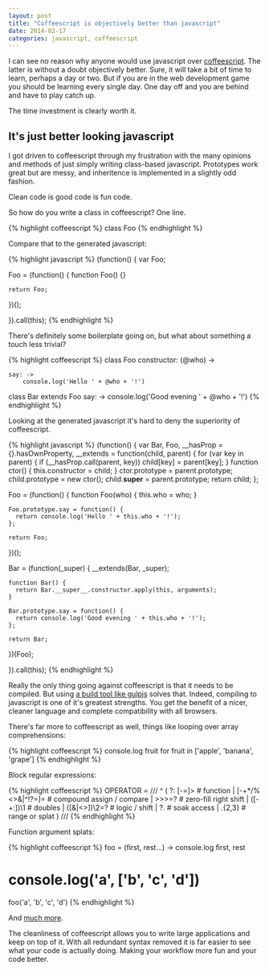 ```yaml
---
layout: post
title: "Coffeescript is objectively better than javascript"
date: 2014-02-17
categories: javascript, coffeescript
---
```

I can see no reason why anyone would use javascript over [coffeescript](http://coffeescript.org/). The latter is without a doubt objectively better. Sure, it will take a bit of time to learn, perhaps a day or two. But if you are in the web development game you should be learning every single day. One day off and you are behind and have to play catch up.

The time investment is clearly worth it.

<!-- more -->

## It's just better looking javascript

I got driven to coffeescript through my frustration with the many opinions and methods of just simply writing class-based javascript. Prototypes work great but are messy, and inheritence is implemented in a slightly odd fashion.

Clean code is good code is fun code.

So how do you write a class in coffeescript? One line.

{% highlight coffeescript %}
class Foo
{% endhighlight %}

Compare that to the generated javascript:

{% highlight javascript %}
(function() {
  var Foo;

  Foo = (function() {
    function Foo() {}

    return Foo;

  })();

}).call(this);
{% endhighlight %}

There's definitely some boilerplate going on, but what about something a touch less trivial?

{% highlight coffeescript %}
class Foo
    constructor: (@who) ->

    say: ->
        console.log('Hello ' + @who + '!')

class Bar extends Foo
    say: ->
        console.log('Good evening ' + @who + '!')
{% endhighlight %}

Looking at the generated javascript it's hard to deny the superiority of coffeescript.

{% highlight javascript %}
(function() {
  var Bar, Foo,
    __hasProp = {}.hasOwnProperty,
    __extends = function(child, parent) { for (var key in parent) { if (__hasProp.call(parent, key)) child[key] = parent[key]; } function ctor() { this.constructor = child; } ctor.prototype = parent.prototype; child.prototype = new ctor(); child.__super__ = parent.prototype; return child; };

  Foo = (function() {
    function Foo(who) {
      this.who = who;
    }

    Foo.prototype.say = function() {
      return console.log('Hello ' + this.who + '!');
    };

    return Foo;

  })();

  Bar = (function(_super) {
    __extends(Bar, _super);

    function Bar() {
      return Bar.__super__.constructor.apply(this, arguments);
    }

    Bar.prototype.say = function() {
      return console.log('Good evening ' + this.who + '!');
    };

    return Bar;

  })(Foo);

}).call(this);
{% endhighlight %}

Really the only thing going against coffeescript is that it needs to be compiled. But using [a build tool like gulpjs](/post/easily-build-assets-with-gulpjs) solves that. Indeed, compiling to javascript is one of it's greatest strengths. You get the benefit of a nicer, cleaner language and complete compatibility with all browsers.

There's far more to coffeescript as well, things like looping over array comprehensions:

{% highlight coffeescript %}
console.log fruit for fruit in ['apple', 'banana', 'grape']
{% endhighlight %}

Block regular expressions:

{% highlight coffeescript %}
OPERATOR = /// ^ (
  ?: [-=]>             # function
   | [-+*/%<>&|^!?=]=  # compound assign / compare
   | >>>=?             # zero-fill right shift
   | ([-+:])\1         # doubles
   | ([&|<>])\2=?      # logic / shift
   | \?\.              # soak access
   | \.{2,3}           # range or splat
) ///
{% endhighlight %}

Function argument splats:

{% highlight coffeescript %}
foo = (first, rest...) ->
    console.log first, rest

# console.log('a', ['b', 'c', 'd'])
foo('a', 'b', 'c', 'd')
{% endhighlight %}

And [much more](http://coffeescript.org).

The cleanliness of coffeescript allows you to write large applications and keep on top of it. With all redundant syntax removed it is far easier to see what your code is actually doing. Making your workflow more fun and your code better.